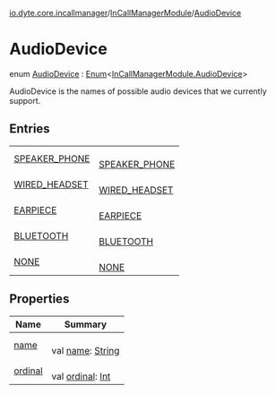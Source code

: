 [io.dyte.core.incallmanager](../../index.md)/[InCallManagerModule](../index.md)/[AudioDevice](index.md)

# AudioDevice


enum [AudioDevice](index.md) : [Enum](https://kotlinlang.org/api/latest/jvm/stdlib/kotlin/-enum/index.html)&lt;[InCallManagerModule.AudioDevice](index.md)&gt; 

AudioDevice is the names of possible audio devices that we currently support.

## Entries

| | |
|---|---|
| [SPEAKER_PHONE](-s-p-e-a-k-e-r_-p-h-o-n-e/index.md) | <br/>[SPEAKER_PHONE](-s-p-e-a-k-e-r_-p-h-o-n-e/index.md) |
| [WIRED_HEADSET](-w-i-r-e-d_-h-e-a-d-s-e-t/index.md) | <br/>[WIRED_HEADSET](-w-i-r-e-d_-h-e-a-d-s-e-t/index.md) |
| [EARPIECE](-e-a-r-p-i-e-c-e/index.md) | <br/>[EARPIECE](-e-a-r-p-i-e-c-e/index.md) |
| [BLUETOOTH](-b-l-u-e-t-o-o-t-h/index.md) | <br/>[BLUETOOTH](-b-l-u-e-t-o-o-t-h/index.md) |
| [NONE](-n-o-n-e/index.md) | <br/>[NONE](-n-o-n-e/index.md) |

## Properties

| Name | Summary |
|---|---|
| [name](../-audio-manager-state/-r-u-n-n-i-n-g/index.md#-372974862%2FProperties%2F-270334668) | <br/>val [name](../-audio-manager-state/-r-u-n-n-i-n-g/index.md#-372974862%2FProperties%2F-270334668): [String](https://kotlinlang.org/api/latest/jvm/stdlib/kotlin/-string/index.html) |
| [ordinal](../-audio-manager-state/-r-u-n-n-i-n-g/index.md#-739389684%2FProperties%2F-270334668) | <br/>val [ordinal](../-audio-manager-state/-r-u-n-n-i-n-g/index.md#-739389684%2FProperties%2F-270334668): [Int](https://kotlinlang.org/api/latest/jvm/stdlib/kotlin/-int/index.html) |

